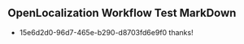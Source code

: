 ## OpenLocalization Workflow Test MarkDown
* 15e6d2d0-96d7-465e-b290-d8703fd6e9f0 thanks!

<!--HONumber=Aug16_HO2-->


